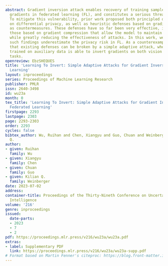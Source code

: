 ```yaml
---
abstract: Gradient inversion attack enables recovery of training samples from model
  gradients in federated learning (FL), and constitutes a serious threat to data privacy.
  To mitigate this vulnerability, prior work proposed both principled defenses based
  on differential privacy, as well as heuristic defenses based on gradient compression
  as countermeasures. These defenses have so far been very effective, in particular
  those based on gradient compression that allow the model to maintain high accuracy
  while greatly reducing the effectiveness of attacks. In this work, we argue that
  such findings underestimate the privacy risk in FL. As a counterexample, we show
  that existing defenses can be broken by a simple adaptive attack, where a model
  trained on auxiliary data is able to invert gradients on both vision and language
  tasks.
openreview: EbzSHEQUES
title: 'Learning To Invert: Simple Adaptive Attacks for Gradient Inversion in Federated
  Learning'
layout: inproceedings
series: Proceedings of Machine Learning Research
publisher: PMLR
issn: 2640-3498
id: wu23a
month: 0
tex_title: 'Learning To Invert: Simple Adaptive Attacks for Gradient Inversion in
  Federated Learning'
firstpage: 2293
lastpage: 2303
page: 2293-2303
order: 2293
cycles: false
bibtex_author: Wu, Ruihan and Chen, Xiangyu and Guo, Chuan and Weinberger, Kilian
  Q.
author:
- given: Ruihan
  family: Wu
- given: Xiangyu
  family: Chen
- given: Chuan
  family: Guo
- given: Kilian Q.
  family: Weinberger
date: 2023-07-02
address:
container-title: Proceedings of the Thirty-Nineth Conference on Uncertainty in Artificial
  Intelligence
volume: '216'
genre: inproceedings
issued:
  date-parts:
  - 2023
  - 7
  - 2
pdf: https://proceedings.mlr.press/v216/wu23a/wu23a.pdf
extras:
- label: Supplementary PDF
  link: https://proceedings.mlr.press/v216/wu23a/wu23a-supp.pdf
# Format based on Martin Fenner's citeproc: https://blog.front-matter.io/posts/citeproc-yaml-for-bibliographies/
---
```


